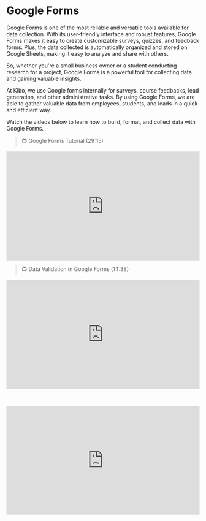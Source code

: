# Google Forms
 
Google Forms is one of the most reliable and versatile tools available for data collection. With its user-friendly interface and robust features, Google Forms makes it easy to create customizable surveys, quizzes, and feedback forms. Plus, the data collected is automatically organized and stored on Google Sheets, making it easy to analyze and share with others. 

So, whether you're a small business owner or a student conducting research for a project, Google Forms is a powerful tool for collecting data and gaining valuable insights.

At Kibo, we use Google forms internally for surveys, course feedbacks, lead generation, and other administrative tasks. By using Google Forms, we are able to gather valuable data from employees, students, and leads in a quick and efficient way.

Watch the videos below to learn how to build, format, and collect data with Google Forms.


> 📺 Google Forms Tutorial (29:15)

<div style="position: relative; padding-bottom: 56.25%; height: 0;"><iframe width="560" height="315" src="https://www.youtube.com/embed/I4T-FGZo7zo" title="Google Forms Tutorial" frameborder="0" allow="accelerometer; autoplay; clipboard-write; encrypted-media; gyroscope; picture-in-picture; web-share" allowfullscreen style="position: absolute; top: 0; left: 0; width: 100%; height: 100%;"></iframe></div>

> 📺 Data Validation in Google Forms (14:38)

<div style="position: relative; padding-bottom: 56.25%; height: 0;"><iframe width="560" height="315" src="https://www.youtube.com/embed/hRsR22ipX5k?start=0&end=90" title="Data Validation in Google Forms" frameborder="0" allow="accelerometer; autoplay; clipboard-write; encrypted-media; gyroscope; picture-in-picture; web-share" allowfullscreen style="position: absolute; top: 0; left: 0; width: 100%; height: 100%;"></iframe></div>

&nbsp;

<div style="position: relative; padding-bottom: 56.25%; height: 0;"><iframe width="560" height="315" src="https://www.youtube.com/embed/NLt2NOKG8uc" title="Google Forms - Field Validation &amp; Regular Expression for Response Validation Tutorial - Part 2" frameborder="0" allow="accelerometer; autoplay; clipboard-write; encrypted-media; gyroscope; picture-in-picture; web-share" allowfullscreen style="position: absolute; top: 0; left: 0; width: 100%; height: 100%;"></iframe></div>